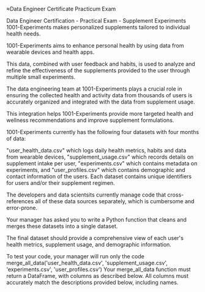 ≈Data Engineer Certificate Practicum Exam

Data Engineer Certification - Practical Exam - Supplement Experiments 1001-Experiments makes personalized supplements tailored to individual health needs.

1001-Experiments aims to enhance personal health by using data from wearable devices and health apps.

This data, combined with user feedback and habits, is used to analyze and refine the effectiveness of the supplements provided to the user through multiple small experiments.

The data engineering team at 1001-Experiments plays a crucial role in ensuring the collected health and activity data from thousands of users is accurately organized and integrated with the data from 
supplement usage.

This integration helps 1001-Experiments provide more targeted health and wellness recommendations and improve supplement formulations.


1001-Experiments currently has the following four datasets with four months of data:

"user_health_data.csv" which logs daily health metrics, habits and data from wearable devices,
"supplement_usage.csv" which records details on supplement intake per user,
"experiments.csv" which contains metadata on experiments, and
"user_profiles.csv" which contains demographic and contact information of the users.
Each dataset contains unique identifiers for users and/or their supplement regimen.

The developers and data scientsits currently manage code that cross-references all of these data sources separately, which is cumbersome and error-prone.

Your manager has asked you to write a Python function that cleans and merges these datasets into a single dataset.

The final dataset should provide a comprehensive view of each user's health metrics, supplement usage, and demographic information.

To test your code, your manager will run only the code merge_all_data('user_health_data.csv', 'supplement_usage.csv', 'experiments.csv', 'user_profiles.csv')
Your merge_all_data function must return a DataFrame, with columns as described below.
All columns must accurately match the descriptions provided below, including names.
